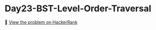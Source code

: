 # Day23-BST-Level-Order-Traversal

🔗 [View the problem on HackerRank](https://www.hackerrank.com/challenges/Day23-BST-Level-Order-Traversal/problem)
